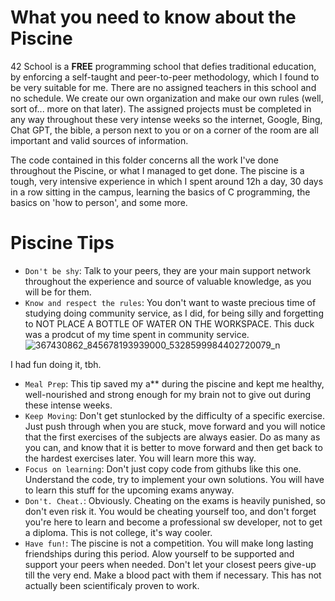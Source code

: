 # What you need to know about the Piscine

42 School is a **FREE** programming school that defies traditional education, by enforcing a self-taught and peer-to-peer methodology, which I found to be very suitable for me. There are no assigned teachers in this school and no schedule. We create our own organization and make our own rules (well, sort of... more on that later). The assigned projects must be completed in any way throughout these very intense weeks so the internet, Google, Bing, Chat GPT, the bible, a person next to you or on a corner of the room are all important and valid sources of information.

The code contained in this folder concerns all the work I've done throughout the Piscine, or what I managed to get done. The piscine is a tough, very intensive experience in which I spent around 12h a day, 30 days in a row sitting in the campus, learning the basics of C programming, the basics on 'how to person', and some more.

# Piscine Tips
- `Don't be shy`: Talk to your peers, they are your main support network throughout the experience and source of valuable knowledge, as you will be for them.
- `Know and respect the rules`: You don't want to waste precious time of studying doing community service, as I did, for being silly and forgetting to NOT PLACE A BOTTLE OF WATER ON THE WORKSPACE. This duck was a prodcut of my time spent in community service. ![367430862_845678193939000_5328599984402720079_n](https://github.com/pmagalha/piscine42/assets/136360645/c05e9275-cc7c-45d7-8fcc-5b7554768477)

I had fun doing it, tbh.
- `Meal Prep`: This tip saved my a** during the piscine and kept me healthy, well-nourished and strong enough for my brain not to give out during these intense weeks.
- `Keep Moving`: Don't get stunlocked by the difficulty of a specific exercise. Just push through when you are stuck, move forward and you will notice that the first exercises of the subjects are always easier. Do as many as you can, and know that it is better to move forward and then get back to the hardest exercises later. You will learn more this way.
- `Focus on learning`: Don't just copy code from githubs like this one. Understand the code, try to implement your own solutions. You will have to learn this stuff for the upcoming exams anyway.
- `Don't. Cheat.`: Obviously. Cheating on the exams is heavily punished, so don't even risk it. You would be cheating yourself too, and don't forget you're here to learn and become a professional sw developer, not to get a diploma. This is not college, it's way cooler.
- `Have fun!`: The piscine is not a competition. You will make long lasting friendships during this period. Alow yourself to be supported and support your peers when needed. Don't let your closest peers give-up till the very end. Make a blood pact with them if necessary. This has not actually been scientificaly proven to work.
